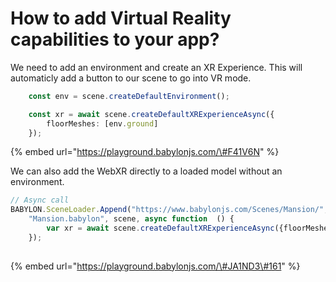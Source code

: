 # How to add Virtual Reality capabilities to your app?

We need to add an environment and create an XR Experience. This will automaticly add a button to our scene to go into VR mode.

```typescript
    const env = scene.createDefaultEnvironment();

    const xr = await scene.createDefaultXRExperienceAsync({
        floorMeshes: [env.ground]
    });
```

{% embed url="https://playground.babylonjs.com/\#F41V6N" %}

We can also add the WebXR directly to a loaded model without an environment.



```typescript
// Async call
BABYLON.SceneLoader.Append("https://www.babylonjs.com/Scenes/Mansion/",
    "Mansion.babylon", scene, async function  () {
        var xr = await scene.createDefaultXRExperienceAsync({floorMeshes: [scene.getMeshByName("Allée")]});
    });
    
```

{% embed url="https://playground.babylonjs.com/\#JA1ND3\#161" %}





